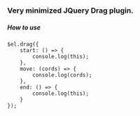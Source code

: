 ### Very minimized JQuery Drag plugin.

##### How to use

```
$el.drag({
    start: () => {
        console.log(this);
    },
    move: (cords) => {
        console.log(cords);
    },
    end: () => {
        console.log(this);
    }
});
```
